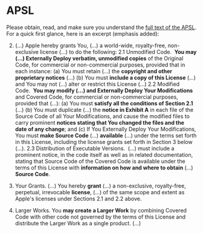 APSL
====
Please obtain, read, and make sure you understand the [full text of the APSL](http://www.opensource.apple.com/license/apsl/).
 For a quick first glance, here is an excerpt (emphasis added):

2. (...) Apple hereby grants You, (...) a world-wide, royalty-free, non-exclusive license (...) to do the following:
 2.1 Unmodified Code. 
**You may (...) Externally Deploy verbatim, unmodified copies** of the Original Code, for commercial or non-commercial purposes, provided that in each instance:
 (a) You must retain (...) the **copyright and other proprietary notices** (...)
 (b) You must **include a copy of this License** (...) and You may not (...) alter or restrict this License (...)
 2.2 Modified Code. 
**You may modify (...) and Externally Deploy Your Modifications** and Covered Code, for commercial or non-commercial purposes, provided that (...):
 (a) You must **satisfy all the conditions of Section 2.1** (...)
 (b) You must duplicate (...) the **notice in Exhibit A** in each file of the Source Code of all Your Modifications, and cause the modified files to carry prominent **notices stating that You changed the files and the date of any change**; and
 (c) If You Externally Deploy Your Modifications, You must **make Source Code** (...) **available** (...) under the terms set forth in this License, including the license grants set forth in Section 3 below (...).
 2.3 Distribution of Executable Versions. 
(...) must include a prominent notice, in the code itself as well as in related documentation, stating that Source Code of the Covered Code is available under the terms of this License with **information on how and where to obtain** (...) **Source Code**.

3. Your Grants.
(...) You hereby **grant** (...) a non-exclusive, royalty-free, perpetual, irrevocable **license**, (...) of the same scope and extent as Apple's licenses under Sections 2.1 and 2.2 above.

4. Larger Works.
You **may create a Larger Work** by combining Covered Code with other code not governed by the terms of this License and distribute the Larger Work as a single product. (...)